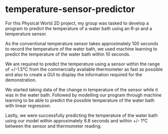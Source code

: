 # temperature-sensor-predictor
For this Physical World 2D project, my group was tasked to develop a program to predict the temperature of a water bath using an R-pi and a temperature sensor.

As the conventional temperature sensor takes approximately 100 seconds to record the temperature of the water bath, we used machine learning to predict the temperature of the water bath within 10 seconds.

We are required to predict the temperature using a sensor within the range of +/-1.5℃ from the commercially available thermometer as fast as possible and also to create a GUI to display the information required for the demonstration.

We started taking data of the change in temperature of the sensor while it was in the water bath. Followed by modelling our program through machine learning to be able to predict the possible temperature of the water bath with linear regression.

Lastly, we were successfully predicting the temperature of the water bath using our model within approximately 8.8 seconds and within +/- 1℃ between the sensor and thermometer reading.
